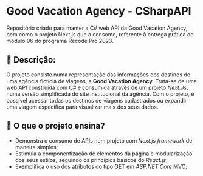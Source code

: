 # Good Vacation Agency - CSharpAPI

Repositório criado para manter a C# web API da Good Vacation Agency, bem como o projeto Next.js que a consome, referente à entrega prática do módulo 06 do programa Recode Pro 2023.

<!-- ### Preview:

## 📂 Acesso ao projeto:

Acesse diretamente o deploy do projeto através do link: -->

<!-- <> -->

## 📄 Descrição:

O projeto consiste numa representação das informações dos destinos de uma agência fictícia de viagens, a **Good Vacation Agency**. Trata-se de uma web API construída com C# e consumida através de um projeto _Next.Js_, numa versão simplificada do site institucional da agência. Com o projeto, é possível acessar todas os destinos de viagens cadastrados ou expandir uma viagem específica para visualizar mais dos seus dados.

## 🧠 O que o projeto ensina?

- Demonstra o consumo de APIs num projeto com _Next.js framework_ de maneira simples;
- Estimula a componentização de elementos da página e modularização dos seus estilos, seguindo os princípios básicos do _React.js_;
- Exemplifica o uso dos atributos do tipo GET em _ASP.NET Core_ MVC;
